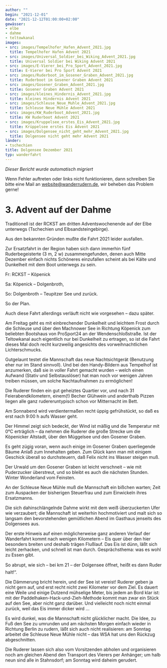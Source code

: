```yaml
---
author: ""
begin: "2021-12-01"
date: "2021-12-12T01:00:00+02:00"
gewässer:
- elbe
- dahme
- teltowkanal
images:
- src: images/Tempelhofer_Hafen_Advent_2021.jpg
  title: Tempelhofer Hafen Advent 2021
- src: images/Universal_Soldier_bei_Wiking_Advent_2021.jpg
  title: Universal Soldier bei Wiking Advent 2021
- src: images/E-Vierer_bei_Pro_Sport_Advent_2021.jpg
  title: E-Vierer bei Pro Sport Advent 2021
- src: images/Ruderboot_im_Gosener_Graben_Advent_2021.jpg
  title: Ruderboot im Gosener Graben Advent 2021
- src: images/Gosener_Graben_Advent_2021.jpg
  title: Gosener Graben Advent 2021
- src: images/kleines_Hindernis_Advent_2021.jpg
  title: kleines Hindernis Advent 2021
- src: images/Schleuse_Neue_Muhle_Advent_2021.jpg
  title: Schleuse Neue Mühle Advent 2021
- src: images/KW_Ruderboot_Advent_2021.jpg
  title: KW Ruderboot Advent 2021
- src: images/Kruppelsee_erstes_Eis_Advent_2021.jpg
  title: Krüppelsee erstes Eis Advent 2021
- src: images/Dolgensee_nicht_geht_mehr_Advent_2021.jpg
  title: Dolgensee nicht geht mehr Advent 2021
länder:
- tschechien
title: Dolgensee Dezember 2021
typ: wanderfahrt
---
```



*Dieser Bericht wurde automatisch migriert*

Wenn Fehler auftreten oder links nicht funktionieren, dann schreiben Sie bitte eine Mail an website@wanderrudern.de, wir beheben das Problem gerne!



# 3. Advent auf der Dahme


Traditionell ist der RCKST am dritten Adventswochenende auf der Elbe unterwegs (Tschechien und Elbsandsteingebirge).

Aus den bekannten Gründen mußte die Fahrt 2021 leider ausfallen.

Zur Ersatzfahrt in der Region haben sich dann immerhin fünf Ruderbegeisterte (3 m, 2 w) zusammengefunden, denen auch Mitte Dezember einfach nichts Schöneres einzufallen scheint als bei Kälte und Dunkelheit mit dem Boot unterwegs zu sein.

Fr: RCKST – Köpenick

Sa: Köpenick – Dolgenbroth,

So: Dolgenbroth – Teupitzer See und zurück.

So der Plan.

Auch diese Fahrt allerdings verläuft nicht wie vorgesehen – dazu später.

Am Freitag geht es mit einbrechender Dunkelheit und leichtem Frost durch die Schleuse und über den Machnower See in Richtung Köpenick zum beliebten Bootshaus von ProSport24 an der Wendenschloßstraße. Ist der Teltowkanal auch eigentlich nur bei Dunkelheit zu ertragen, so ist die Fahrt dieses Mal doch recht kurzweilig angesichts des vorweihnachtlichen Lichterschmucks.

Gutgelaunt testet die Mannschaft das neue Nachtsichtgerät (Benutzung eher nur im Stand sinnvoll). Und bei den Handy-Bildern aus Tempelhof ist anzumerken, daß sie in voller Fahrt gemacht wurden – welch einen Aufwand (Stativ und Selbstauslöser) hat man noch vor wenigen Jahren treiben müssen, um solche Nachtaufnahmen zu ermöglichen!

Die Ruderer finden ein gut geheiztes Quartier vor, und nach 31 Feierabendkilometern, einem(!) Becher Glühwein und anderthalb Pizzen liegen alle ganz rudereruntypisch schon vor Mitternacht im Bett.

Am Sonnabend wird verdientermaßen recht üppig gefrühstückt, so daß es erst nach 9:00 h aufs Wasser geht.

Der Himmel zeigt sich bedeckt, der Wind ist mäßig und die Temperatur mit 0°C erträglich – da nehmen die Ruderer die große Strecke um die Köpenicker Altstadt, über den Müggelsee und den Gosener Graben.

Es geht zügig voran, wenn auch einige im Gosener Graben querliegende Bäume Anlaß zum Innehalten geben. Zum Glück kann man mit einigem Geschick überall so durchsteuern, daß Felix nicht ins Wasser steigen muß.

Der Urwald um den Gosener Graben ist leicht verschneit – wie mit Puderzucker überstreut, und so bleibt es auch die nächsten Stunden. Winter Wonderland vom Feinsten.

An der Schleuse Neue Mühle muß die Mannschaft ein bißchen warten; Zeit zum Auspacken der bisherigen Steuerfrau und zum Einwickeln ihres Ersatzmanns.

Die sich dahinschlängelnde Dahme wirkt mit dem weiß überzuckerten Ufer wie verzaubert; die Mannschaft ist weiterhin hochmotiviert und malt sich so langsam den bevorstehenden gemütlichen Abend im Gasthaus jenseits des Dolgensees aus.

Der erste Hinweis auf einen möglicherweise ganz anderen Verlauf der Wanderfahrt kommt nach wenigen Kilometern – Eis quer über den hier besonders breiten und deshalb trägen Flußlauf. Das Eis ist dünn, läßt sich leicht zerhacken, und schnell ist man durch. Gesprächsthema: was es wohl zu Essen gibt.

So abrupt, wie sich – bei km 21 – der Dolgensee öffnet, heißt es dann Ruder halt!“.

Die Dämmerung bricht herein, und der See ist vereist! Ruderer geben ja nicht gern auf, und erst recht nicht zwei Kilometer vor dem Ziel. Es dauert eine Weile und einige Dutzend mühselige Meter, bis jedem an Bord klar ist: mit der Paddelhaken-Hack-und-Zieh-Methode kommt man zwar ein Stück auf den See, aber nicht ganz darüber. Und vielleicht noch nicht einmal zurück, weil das Eis immer dicker wird …

Es wird dunkel, was die Mannschaft nicht glücklicher macht. Die Idee, zu Fuß den See zu umrunden und am nächsten Morgen einfach wieder in Richtung Berlin zu rudern, läßt sich auch nicht realisieren: am Sonntag arbeitet die Schleuse Neue Mühle nicht – das WSA hat uns den Rückzug abgeschnitten.

Die Ruderer lassen sich also vom Vorsitzenden abholen und organisieren noch am gleichen Abend den Transport des Vierers per Anhänger; um halb neun sind alle in Stahnsdorf; am Sonntag wird daheim gerudert.
